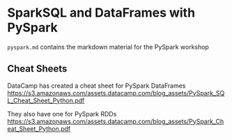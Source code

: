 # SparkSQL and DataFrames with PySpark
`pyspark.md` contains the markdown material for the PySpark workshop

## Cheat Sheets
DataCamp has created a cheat sheet for PySpark DataFrames  
https://s3.amazonaws.com/assets.datacamp.com/blog_assets/PySpark_SQL_Cheat_Sheet_Python.pdf

They also have one for PySpark RDDs  
https://s3.amazonaws.com/assets.datacamp.com/blog_assets/PySpark_Cheat_Sheet_Python.pdf


